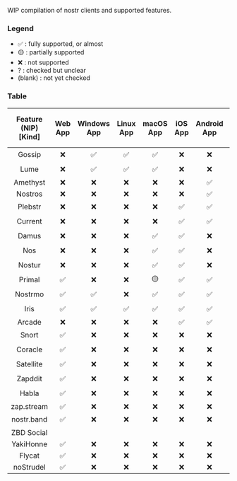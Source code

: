 WIP compilation of nostr clients and supported features.

### Legend

- ✅ : fully supported, or almost
- 🟡 : partially supported
- ❌ : not supported
- ? : checked but unclear
- (blank) : not yet checked

### Table

| Feature (NIP) [Kind] | Web App | Windows App | Linux App | macOS App | iOS App | Android App | Open Source | Integrated Wallet | Multi Account | Event Relays | User Relays | Access Raw/JSON | Follow Hashtags | Global Feed | Trending Feed | Rebroadcast | Translation | Push Notifications | Report (56) | Mute (51) [10000] | Zaps (57) | Reactions (25) | Microblogging [1] | Direct Message (4) | Chat Rooms (28) | Communities (172) | Long-form Content (23) | Bookmarks (51) | Classifieds (99) | Live Streaming (53) | Badges (58) | Search (12,50) | Calendar Events (52) | Marketplaces (15) | Wallet Connect (47) | Nostr Connect (46) |
|:---:|:---:|:---:|:---:|:---:|:---:|:---:|:---:|:---:|:---:|:---:|:---:|:---:|:---:|:---:|:---:|:---:|:---:|:---:|:---:|:---:|:---:|:---:|:---:|:---:|:---:|:---:|:---:|:---:|:---:|:---:|:---:|:---:|:---:|:---:|:---:|:---:|
| Gossip | ❌ | ✅ | ✅ | ✅ | ❌ | ❌ | ✅ | ❌ | ❌ | 🟡 | 🟡 |  | ❌ |  |  |  |  |  | ❌ | ? | 🟡 | 🟡 | ✅ | ❌ | ❌ | ❌ | 🟡 | ❌ | ? | ❌ | ❌ | 🟡 |  |  |  |  |
| Lume | ❌ | ✅ | ✅ | ✅ | ❌ | ❌ | ✅ | ❌ | ❌ | ? | ? |  |  |  |  |  |  |  | ? | ? | 🟡 | ✅ | ✅ | ✅ | ❌ | ? | ? | ? | ? | ❌ | ? |  |  |  |  |  |
| Amethyst | ❌ | ❌ | ❌ | ❌ | ❌ | ✅ | ✅ | ❌ | ✅ | ? | ? |  | ✅ |  |  |  |  |  | ✅ | ✅ | ✅ | ✅ | ✅ | ✅ | ❌ | ✅ | ✅ | ? | ✅ | ✅ | ✅ |  |  |  |  |  |
| Nostros | ❌ | ❌ | ❌ | ❌ | ❌ | ✅ | ✅ | ❌ | ? | ? | ? |  |  |  |  |  |  |  | ? | ? | ✅ | ? | ✅ | ✅ | ❌ | ? | ? | ✅ | ? | ? | ? |  |  |  |  |  |
| Plebstr | ❌ | ❌ | ❌ | ❌ | ✅ | ✅ | ? | ❌ | ❌ | ❌ | ✅ |  |  |  |  |  | ❌ | ❌ | ✅ | ✅ | 🟡 | 🟡 | ✅ | ✅ | ❌ | ❌ | ? | ❌ | ? | ❌ | ❌ |  |  |  |  |  |
| Current | ❌ | ❌ | ❌ | ❌ | ✅ | ✅ | ✅ | ✅ | ❌ | ? | ? |  | ❌ |  |  |  | ? | ✅ | ✅ | ✅ | ✅ | 🟡 | ✅ | ✅ | ❌ | ❌ | ? | ❌ | ? | ❌ | ✅ |  |  |  |  |  |
| Damus | ❌ | ❌ | ❌ | ✅ | ✅ | ❌ | ✅ | ❌ | ❌ | ❌ | ✅ |  | ✅ |  |  |  | ✅ | 🟡 | ✅ | ✅ | 🟡 | ✅ | ✅ | ✅ | ❌ | ❌ | ✅ | ✅ | ? | ❌ | ? | 🟡 |  |  |  |  |
| Nos | ❌ | ❌ | ❌ | ✅ | ✅ | ❌ | ✅ | ❌ | ❌ | ❌ | ❌ | ✅ |  |  |  |  | ❌ | ? | ✅ | ✅ | ? | 🟡 | ✅ | ❌ | ❌ | ❌ | ? | ❌ | ? | ❌ | ❌ | ? |  |  |  |  |
| Nostur | ❌ | ❌ | ❌ | ✅ | ✅ | ❌ | ✅ | ❌ | ✅ | ✅ | ? | ? |  |  |  |  | ❌ | ❌ | ✅ | ✅ | 🟡 | 🟡 | ✅ | ✅ | ❌ | ❌ | ✅ | ✅ | ? | ❌ | ✅ | ✅ |  |  |  |  |
| Primal | ✅ | ❌ | ❌ | 🟡 | ✅ | ✅ | ✅ | ❌ | ❌ | ❌ | ❌ |  |  |  | ✅ | ✅ | ❌ | ❌ | ✅ | ✅ | 🟡 | 🟡 | ✅ | 🟡 | ❌ | ❌ | ? | ❌ | ? | ❌ | ❌ | ✅ |  |  |  |  |
| Nostrmo | ✅ | ✅ | ❌ | ✅ | ✅ | ✅ | ✅ | ❌ | ✅ | ? | ✅ | ✅ | ✅ | ? | ? | ✅ | 🟡 | ❌ | ? | ✅ | ✅ | 🟡 | ✅ | ✅ | ❌ | ? | ? | ❌ | ? | ❌ | ❌ | 🟡 |  |  |  |  |
| Iris | ✅ | ✅ | ✅ | ✅ | ✅ | ✅ | ✅ | ❌ | ❌ | 🟡 | ❌ | ✅ |  |  | ✅ | ✅ | ❌ | ❌ | ✅ | ✅ | ✅ | 🟡 | ✅ | ✅ | ❌ | ? | ? | ❌ | ? | ❌ | ? | ✅ |  |  |  |  |
| Arcade | ❌ | ❌ | ❌ | ❌ | ✅ | ✅ | ✅ | ❌ | ❌ | ❌ | ? |  |  |  |  |  |  |  | ❌ | ❌ | ❌ | ❌ | ❌ | ✅ | ✅ | ? | ? | ? | ? | ? |  |  |  |  |  |  |
| Snort | ✅ | ❌ | ❌ | ❌ | ❌ | ❌ | ✅ | ❌ | N/A | ❌ | ✅ |  |  | ✅ | ✅ |  | ? |  | ❌ | ✅ | ✅ | 🟡 | ✅ | ✅ | ❌ | ? | ❌ | ✅ | ? | ? | ✅ | ✅ |  |  |  |  |
| Coracle | ✅ | ❌ | ❌ | ❌ | ❌ | ❌ | ✅ | ❌ | N/A | 🟡 | ✅ |  |  | ✅ | ? | ❌ | ❌ |  | ❌ | ✅ | ✅ | 🟡 | ✅ | ✅ | ✅ | ? | ✅ | ? | ? | ❌ | ❌ | 🟡 |  |  |  |  |
| Satellite | ✅ | ❌ | ❌ | ❌ | ❌ | ❌ | ✅ | ❌ | N/A | ? | ? | ✅ |  |  |  |  | ❌ |  | ❌ | ❌ | 🟡 | 🟡 | ✅ | ✅ | ❌ | ✅ | ❌ | ❌ | ? | ❌ | ❌ | 🟡 |  |  |  |  |
| Zapddit | ✅ | ❌ | ❌ | ❌ | ❌ | ❌ | ✅ | ❌ | N/A | ? | ? |  |  |  |  |  |  |  | ? | ? | ✅ | 🟡 | ✅ | ? | ❌ | ✅ | ? | ? | ? | ? |  |  |  |  |  |  |
| Habla | ✅ | ❌ | ❌ | ❌ | ❌ | ❌ | ✅ | ❌ | N/A | ? | ? |  |  | ✅ |  |  |  |  | ? | ? | 🟡 | ? | ✅ | ? | ❌ | ? | ✅ | ? | ? | ❌ | ❌ | ? |  |  |  |  |
| zap.stream | ✅ | ❌ | ❌ | ❌ | ❌ | ❌ | ? | ❌ | N/A | ? | ? |  |  |  |  |  |  |  | ? | ✅ | ✅ | ✅ | ❌ | ✅ | ❌ | ? | ❌ | ? | ? | ✅ |  |  |  |  |  |  |
| nostr.band | ✅ | ❌ | ❌ | ❌ | ❌ | ❌ |  | ❌ | N/A | ✅ | ✅ | ✅ |  |  | ✅ | ❌ |  |  |  |  | ✅ |  |  |  |  |  | 🟡 |  |  | ❌ |  | ✅ |  |  |  |  |
| ZBD Social |  |  |  |  |  |  |  | ✅ |  |  |  |  |  |  |  |  |  |  |  |  |  |  |  |  |  |  |  |  |  |  |  |  |  |  |  |  |
| YakiHonne | ✅ | ❌ | ❌ | ❌ | ❌ | ❌ |  | ❌ |  |  |  |  |  |  |  |  |  |  |  |  |  |  |  |  |  |  | ✅ |  |  |  |  |  |  |  |  |  |
| Flycat | ✅ | ❌ | ❌ | ❌ | ❌ | ❌ |  | ❌ |  |  |  |  |  |  |  |  |  |  |  |  |  |  |  |  |  |  | ✅ |  |  |  |  |  |  |  |  |  |
| noStrudel | ✅ | ❌ | ❌ | ❌ | ❌ | ❌ |  | ❌ |  |  |  |  |  |  |  |  |  |  |  |  |  |  |  |  |  |  | ❌ |  |  |  |  |  |  |  |  |  |
